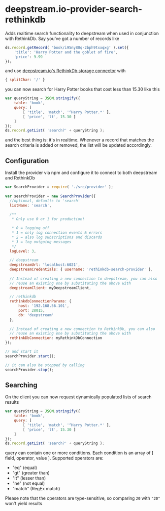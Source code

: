 deepstream.io-provider-search-rethinkdb
=================================================================

Adds realtime search functionality to deepstream when used in conjunction with RethinkDb. Say you've got a number of records like

```js
ds.record.getRecord( 'book/i95ny80q-2bph9txxqxg' ).set({ 
	'title': 'Harry Potter and the goblet of fire',
    'price': 9.99
});
```


and use [deepstream.io's RethinkDb storage connector](https://github.com/hoxton-one/deepstream.io-storage-rethinkdb) with

```js
{ splitChar: '/' }
```

you can now search for Harry Potter books that cost less than 15.30  like this

```js
var queryString = JSON.stringify({
	table: 'book',
    query: [
    	[ 'title', 'match', '^Harry Potter.*' ],
        [ 'price', 'lt', 15.30 ]
    ]
});
ds.record.getList( 'search?' + queryString );
```

and the best thing is: it's in realtime. Whenever a record that matches the search criteria is added or removed, the list will be updated accordingly.


Configuration
--------------------------------
Install the provider via npm and configure it to connect to both deepstream and RethinkDb 

```js
var SearchProvider = require( './src/provider' );
	
var searchProvider = new SearchProvider({
  //optional, defaults to 'search'
  listName: 'search',
  
  /**
   * Only use 0 or 1 for production!

   * 0 = logging off
   * 1 = only log connection events & errors
   * 2 = also log subscriptions and discards
   * 3 = log outgoing messages
   */
  logLevel: 3,
  
  // deepstream
  deepstreamUrl: 'localhost:6021',
  deepstreamCredentials: { username: 'rethinkdb-search-provider' },
  
  // Instead of creating a new connection to deepstream, you can also 
  // reuse an existing one by substituting the above with
  deepstreamClient: myDeepstreamClient,

  // rethinkdb
  rethinkdbConnectionParams: {
      host: '192.168.56.101',
      port: 28015,
      db: 'deepstream'
  },
    
  // Instead of creating a new connection to RethinkDb, you can also 
  // reuse an existing one by substituting the above with
  rethinkDbConnection: myRethinkDbConnection
});

// and start it
searchProvider.start();

// it can also be stopped by calling
searchProvider.stop();
```

Searching
---------------------------------
On the client you can now request dynamically populated lists of search results


```js
var queryString = JSON.stringify({
	table: 'book',
    query: [
    	[ 'title', 'match', '^Harry Potter.*' ],
        [ 'price', 'lt', 15.30 ]
    ]
});
ds.record.getList( 'search?' + queryString );
```
query can contain one or more conditions. Each condition is an array of [ field, operator, value ]. Supported operators are:

 * "eq" (equal)
 * "gt" (greater than)
 * "lt" (lesser than)
 * "ne" (not equal)
 * "match" (RegEx match)

Please note that the operators are type-sensitive, so comparing `20` with `"20"` won't yield results 